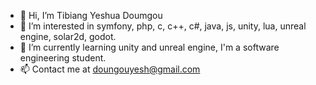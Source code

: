 - 👋 Hi, I’m Tibiang Yeshua Doumgou
- 👀 I’m interested in symfony, php, c, c++, c#, java, js, unity, lua, unreal engine, solar2d, godot.
- 🌱 I’m currently learning unity and unreal engine, I'm a software engineering student.
- 📫 Contact me at doungouyesh@gmail.com 

<!---
yeshtibiang/yeshtibiang is a ✨ special ✨ repository because its `README.md` (this file) appears on your GitHub profile.
You can click the Preview link to take a look at your changes.
--->
